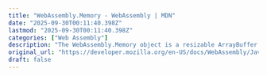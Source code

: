 ```yaml
---
title: "WebAssembly.Memory - WebAssembly | MDN"
date: "2025-09-30T00:11:40.398Z"
lastmod: "2025-09-30T00:11:40.398Z"
categories: ["Web Assembly"]
description: "The WebAssembly.Memory object is a resizable ArrayBuffer or SharedArrayBuffer that holds raw bytes of memory accessed by a WebAssembly.Instance."
original_url: "https://developer.mozilla.org/en-US/docs/WebAssembly/JavaScript_interface/Memory"
draft: false
---
```

